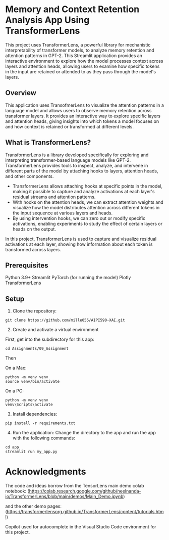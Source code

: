 # Memory and Context Retention Analysis App Using TransformerLens

This project uses TransformerLens, a powerful library for mechanistic interpretability of transformer models, to analyze memory retention and attention patterns in GPT-2. This Streamlit application provides an interactive environment to explore how the model processes context across layers and attention heads, allowing users to examine how specific tokens in the input are retained or attended to as they pass through the model's layers.


## Overview

This application uses TransofmerLens to visualize the attention patterns in a language model and allows users to observe memory retention across transformer layers. It provides an interactive way to explore specific layers and attention heads, giving insights into which tokens a model focuses on and how context is retained or transformed at different levels.

## What is TransformerLens? 

TransformerLens is a library developed specifically for exploring and interpreting transformer-based language models like GPT-2. TransformerLens provides tools to inspect, analyze, and intervene in different parts of the model by attaching hooks to layers, attention heads, and other components.

* TransformerLens allows attaching hooks at specific points in the model, making it possible to capture and analyze activations at each layer's residual streams and attention patterns.
* With hooks on the attention heads, we can extract attention weights and visualize how the model distributes attention across different tokens in the input sequence at various layers and heads.
* By using intervention hooks, we can zero out or modify specific activations, enabling experiments to study the effect of certain layers or heads on the output.

In this project, TransformerLens is used to capture and visualize residual activations at each layer, showing how information about each token is transformed across layers.


## Prerequisites
Python 3.9+
Streamlit
PyTorch (for running the model)
Plotly
TransformerLens

## Setup
1. Clone the repository:
```
git clone https://github.com/mille055/AIPI590-XAI.git
```
2. Create and activate a virtual environment

First, get into the subdirectory for this app:
```
cd Assignments/09_Assignment 
```
Then

On a Mac:
```
python -m venv venv
source venv/bin/activate
```
On a PC:
```
python -m venv venv
venv\Scripts\activate
```

3. Install dependencies:
```
pip install -r requirements.txt
```

4. Run the application:
Change the directory to the app and run the app with the following commands:
```
cd app
streamlit run my_app.py
```
# Acknowledgments
The code and ideas borrow from the TensorLens main demo colab notebook:
(https://colab.research.google.com/github/neelnanda-io/TransformerLens/blob/main/demos/Main_Demo.ipynb)

and the other demo pages:
(https://transformerlensorg.github.io/TransformerLens/content/tutorials.html)

Copilot used for autocomplete in the Visual Studio Code environment for this project.
